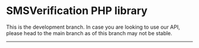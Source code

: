 # SMSVerification PHP library
This is the development branch. In case you are looking to use our API, please head to the main branch as of this branch may not be stable.

------------

